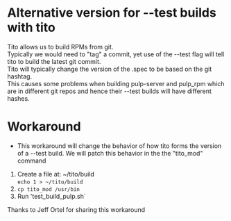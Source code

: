 Alternative version for --test builds with tito
=====
Tito allows us to build RPMs from git.  
Typically we would need to "tag" a commit, yet use of the --test flag will tell tito to build the latest git commit.  
Tito will typically change the version of the .spec to be based on the git hashtag.  
This causes some problems when building pulp-server and pulp_rpm which are in different git repos and hence their --test builds will have different hashes.  

Workaround
=====
 * This workaround will change the behavior of how tito forms the version of a --test build.  We will patch this behavior in the the "tito_mod" command
 1. Create a file at: ~/tito/build  
   ```echo 1 > ~/tito/build```
   2. ```cp tito_mod /usr/bin```
   3. Run 'test_build_pulp.sh`



Thanks to Jeff Ortel for sharing this workaround


